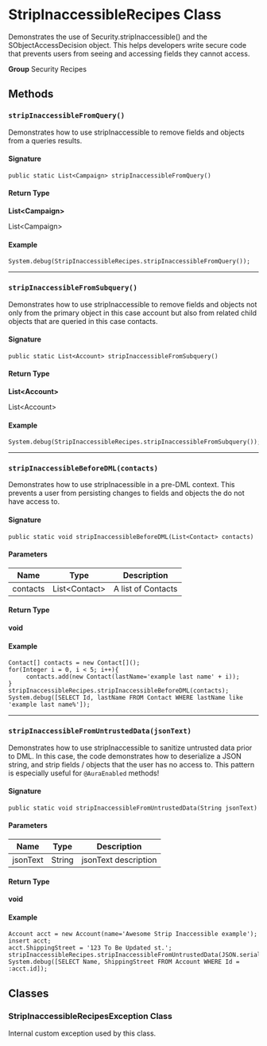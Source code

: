 # StripInaccessibleRecipes Class

Demonstrates the use of Security.stripInaccessible() 
and the SObjectAccessDecision object. This helps developers write 
secure code that prevents users from seeing and accessing fields 
they cannot access.

**Group** Security Recipes

## Methods
### `stripInaccessibleFromQuery()`

Demonstrates how to use stripInaccessible to remove fields 
and objects from a queries results.

#### Signature
```apex
public static List<Campaign> stripInaccessibleFromQuery()
```

#### Return Type
**List&lt;Campaign&gt;**

List&lt;Campaign&gt;

#### Example
```apex
System.debug(StripInaccessibleRecipes.stripInaccessibleFromQuery());
```

---

### `stripInaccessibleFromSubquery()`

Demonstrates how to use stripInaccessible to remove fields 
and objects not only from the primary object in this case account but 
also from related child objects that are queried in this case contacts.

#### Signature
```apex
public static List<Account> stripInaccessibleFromSubquery()
```

#### Return Type
**List&lt;Account&gt;**

List&lt;Account&gt;

#### Example
```apex
System.debug(StripInaccessibleRecipes.stripInaccessibleFromSubquery());
```

---

### `stripInaccessibleBeforeDML(contacts)`

Demonstrates how to use stripInacessible in a pre-DML 
context. This prevents a user from persisting changes to fields and 
objects the do not have access to.

#### Signature
```apex
public static void stripInaccessibleBeforeDML(List<Contact> contacts)
```

#### Parameters
| Name | Type | Description |
|------|------|-------------|
| contacts | List&lt;Contact&gt; | A list of Contacts |

#### Return Type
**void**

#### Example
```apex
Contact[] contacts = new Contact[]();
for(Integer i = 0, i < 5; i++){
     contacts.add(new Contact(lastName='example last name' + i));
}
stripInaccessibleRecipes.stripInaccessibleBeforeDML(contacts);
System.debug([SELECT Id, lastName FROM Contact WHERE lastName like 'example last name%']);
```

---

### `stripInaccessibleFromUntrustedData(jsonText)`

Demonstrates how to use stripInaccessible to sanitize 
untrusted data prior to DML. In this case, the code demonstrates how to 
deserialize a JSON string, and strip fields / objects that the user has 
no access to. This pattern is especially useful for `@AuraEnabled` methods!

#### Signature
```apex
public static void stripInaccessibleFromUntrustedData(String jsonText)
```

#### Parameters
| Name | Type | Description |
|------|------|-------------|
| jsonText | String | jsonText description |

#### Return Type
**void**

#### Example
```apex
Account acct = new Account(name='Awesome Strip Inaccessible example');
insert acct;
acct.ShippingStreet = '123 To Be Updated st.';
stripInaccessibleRecipes.stripInaccessibleFromUntrustedData(JSON.serialize(acct));
System.debug([SELECT Name, ShippingStreet FROM Account WHERE Id = :acct.id]);
```

## Classes
### StripInaccessibleRecipesException Class

Internal custom exception used by this class.